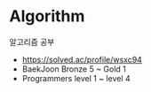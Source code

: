 # Algorithm
알고리즘 공부
* https://solved.ac/profile/wsxc94
* BaekJoon  Bronze 5 ~ Gold 1
* Programmers level 1 ~ level 4
